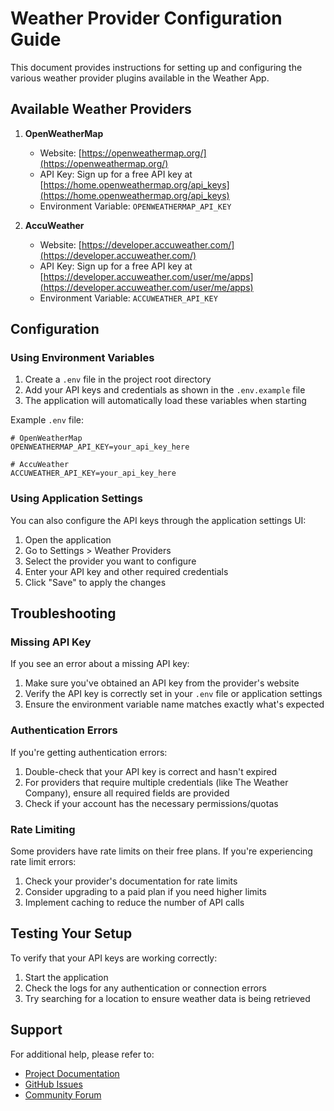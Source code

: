 # Weather Provider Configuration Guide

This document provides instructions for setting up and configuring the various weather provider plugins available in the Weather App.

## Available Weather Providers

1. **OpenWeatherMap**
   - Website: [https://openweathermap.org/](https://openweathermap.org/)
   - API Key: Sign up for a free API key at [https://home.openweathermap.org/api_keys](https://home.openweathermap.org/api_keys)
   - Environment Variable: `OPENWEATHERMAP_API_KEY`

2. **AccuWeather**
   - Website: [https://developer.accuweather.com/](https://developer.accuweather.com/)
   - API Key: Sign up for a free API key at [https://developer.accuweather.com/user/me/apps](https://developer.accuweather.com/user/me/apps)
   - Environment Variable: `ACCUWEATHER_API_KEY`


## Configuration

### Using Environment Variables

1. Create a `.env` file in the project root directory
2. Add your API keys and credentials as shown in the `.env.example` file
3. The application will automatically load these variables when starting

Example `.env` file:

```env
# OpenWeatherMap
OPENWEATHERMAP_API_KEY=your_api_key_here

# AccuWeather
ACCUWEATHER_API_KEY=your_api_key_here

```

### Using Application Settings

You can also configure the API keys through the application settings UI:

1. Open the application
2. Go to Settings > Weather Providers
3. Select the provider you want to configure
4. Enter your API key and other required credentials
5. Click "Save" to apply the changes

## Troubleshooting

### Missing API Key

If you see an error about a missing API key:
1. Make sure you've obtained an API key from the provider's website
2. Verify the API key is correctly set in your `.env` file or application settings
3. Ensure the environment variable name matches exactly what's expected

### Authentication Errors

If you're getting authentication errors:
1. Double-check that your API key is correct and hasn't expired
2. For providers that require multiple credentials (like The Weather Company), ensure all required fields are provided
3. Check if your account has the necessary permissions/quotas

### Rate Limiting

Some providers have rate limits on their free plans. If you're experiencing rate limit errors:
1. Check your provider's documentation for rate limits
2. Consider upgrading to a paid plan if you need higher limits
3. Implement caching to reduce the number of API calls

## Testing Your Setup

To verify that your API keys are working correctly:

1. Start the application
2. Check the logs for any authentication or connection errors
3. Try searching for a location to ensure weather data is being retrieved

## Support

For additional help, please refer to:
- [Project Documentation](docs/)
- [GitHub Issues](https://github.com/yourusername/weatherapp/issues)
- [Community Forum](https://community.weatherapp.com)

